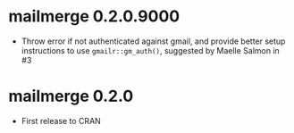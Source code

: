 # mailmerge 0.2.0.9000

* Throw error if not authenticated against gmail, and provide better setup instructions to use `gmailr::gm_auth()`, suggested by Maelle Salmon in #3

# mailmerge 0.2.0

* First release to CRAN
